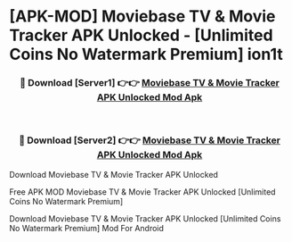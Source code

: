 # [APK-MOD] Moviebase  TV & Movie Tracker APK Unlocked - [Unlimited Coins No Watermark Premium] ion1t



<div align="center">
<h3>🔴 Download [Server1] 👉👉 <a href="https://momento.my/?title=Moviebase__TV_&_Movie_Tracker_APK_Unlocked">Moviebase  TV & Movie Tracker APK Unlocked Mod Apk</a></h3><br>

<h3>🔴 Download [Server2] 👉👉 <a href="https://momento.my/?title=Moviebase__TV_&_Movie_Tracker_APK_Unlocked">Moviebase  TV & Movie Tracker APK Unlocked Mod Apk</a></h3>
</div>



Download Moviebase  TV & Movie Tracker APK Unlocked 

Free APK MOD Moviebase  TV & Movie Tracker APK Unlocked [Unlimited Coins No Watermark Premium]

Download Moviebase  TV & Movie Tracker APK Unlocked [Unlimited Coins No Watermark Premium] Mod For Android
